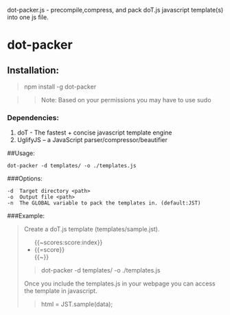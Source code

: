 dot-packer.js - precompile,compress, and pack doT.js javascript template(s) into one js file.

dot-packer
==========

## Installation: 
	
>npm install -g dot-packer
	
>>Note: Based on your permissions you may have to use sudo

### Dependencies:
1.	doT - The fastest + concise javascript template engine
2.	UglifyJS – a JavaScript parser/compressor/beautifier

##Usage:  

	dot-packer -d templates/ -o ./templates.js

###Options:

	-d 	Target directory <path>
	-o	Output file <path>
	-n  The GLOBAL variable to pack the templates in. (default:JST)
	

###Example:
	
>Create a doT.js template (templates/sample.jst).
>
>	<ul id="scores">
>		{{~scores:score:index}}
>			<li>{{=score}}</li>
>		{{~}}
>	</ul>
>
>>dot-packer -d templates/ -o ./templates.js
>
>Once you include the templates.js in your webpage you can access
>the template in javascript.
>
>>html = JST.sample(data);